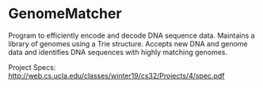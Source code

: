 # GenomeMatcher
Program to efficiently encode and decode DNA sequence data. Maintains a 
library of genomes using a Trie structure. Accepts new DNA and genome data 
and identifies DNA sequences with highly matching genomes. 

Project Specs: http://web.cs.ucla.edu/classes/winter19/cs32/Projects/4/spec.pdf
